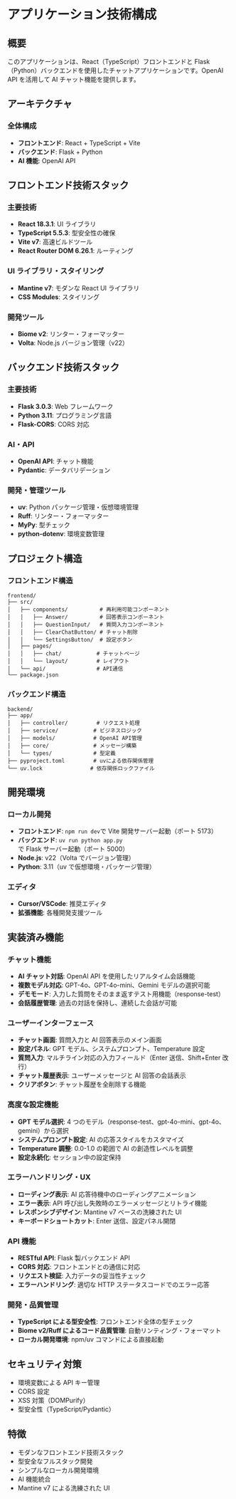 # アプリケーション技術構成

## 概要

このアプリケーションは、React（TypeScript）フロントエンドと Flask（Python）バックエンドを使用したチャットアプリケーションです。OpenAI API を活用して AI チャット機能を提供します。

## アーキテクチャ

### 全体構成

- **フロントエンド**: React + TypeScript + Vite
- **バックエンド**: Flask + Python
- **AI 機能**: OpenAI API

## フロントエンド技術スタック

### 主要技術

- **React 18.3.1**: UI ライブラリ
- **TypeScript 5.5.3**: 型安全性の確保
- **Vite v7**: 高速ビルドツール
- **React Router DOM 6.26.1**: ルーティング

### UI ライブラリ・スタイリング

- **Mantine v7**: モダンな React UI ライブラリ
- **CSS Modules**: スタイリング

### 開発ツール

- **Biome v2**: リンター・フォーマッター
- **Volta**: Node.js バージョン管理（v22）

## バックエンド技術スタック

### 主要技術

- **Flask 3.0.3**: Web フレームワーク
- **Python 3.11**: プログラミング言語
- **Flask-CORS**: CORS 対応

### AI・API

- **OpenAI API**: チャット機能
- **Pydantic**: データバリデーション

### 開発・管理ツール

- **uv**: Python パッケージ管理・仮想環境管理
- **Ruff**: リンター・フォーマッター
- **MyPy**: 型チェック
- **python-dotenv**: 環境変数管理

## プロジェクト構造

### フロントエンド構造

```
frontend/
├── src/
│   ├── components/          # 再利用可能コンポーネント
│   │   ├── Answer/          # 回答表示コンポーネント
│   │   ├── QuestionInput/   # 質問入力コンポーネント
│   │   ├── ClearChatButton/ # チャット削除
│   │   └── SettingsButton/  # 設定ボタン
│   ├── pages/
│   │   ├── chat/           # チャットページ
│   │   └── layout/         # レイアウト
│   └── api/                # API通信
└── package.json
```

### バックエンド構造

```
backend/
├── app/
│   ├── controller/         # リクエスト処理
│   ├── service/           # ビジネスロジック
│   ├── models/            # OpenAI API管理
│   ├── core/              # メッセージ構築
│   └── types/             # 型定義
├── pyproject.toml         # uvによる依存関係管理
└── uv.lock               # 依存関係ロックファイル
```

## 開発環境

### ローカル開発

- **フロントエンド**: `npm run dev`で Vite 開発サーバー起動（ポート 5173）
- **バックエンド**: `uv run python app.py`で Flask サーバー起動（ポート 5000）
- **Node.js**: v22（Volta でバージョン管理）
- **Python**: 3.11（uv で仮想環境・パッケージ管理）

### エディタ

- **Cursor/VSCode**: 推奨エディタ
- **拡張機能**: 各種開発支援ツール

## 実装済み機能

### チャット機能

- **AI チャット対話**: OpenAI API を使用したリアルタイム会話機能
- **複数モデル対応**: GPT-4o、GPT-4o-mini、Gemini モデルの選択可能
- **デモモード**: 入力した質問をそのまま返すテスト用機能（response-test）
- **会話履歴管理**: 過去の対話を保持し、連続した会話が可能

### ユーザーインターフェース

- **チャット画面**: 質問入力と AI 回答表示のメイン画面
- **設定パネル**: GPT モデル、システムプロンプト、Temperature 設定
- **質問入力**: マルチライン対応の入力フィールド（Enter 送信、Shift+Enter 改行）
- **チャット履歴表示**: ユーザーメッセージと AI 回答の会話表示
- **クリアボタン**: チャット履歴を全削除する機能

### 高度な設定機能

- **GPT モデル選択**: 4 つのモデル（response-test、gpt-4o-mini、gpt-4o、gemini）から選択
- **システムプロンプト設定**: AI の応答スタイルをカスタマイズ
- **Temperature 調整**: 0.0-1.0 の範囲で AI の創造性レベルを調整
- **設定永続化**: セッション中の設定保持

### エラーハンドリング・UX

- **ローディング表示**: AI 応答待機中のローディングアニメーション
- **エラー表示**: API 呼び出し失敗時のエラーメッセージとリトライ機能
- **レスポンシブデザイン**: Mantine v7 ベースの洗練された UI
- **キーボードショートカット**: Enter 送信、設定パネル開閉

### API 機能

- **RESTful API**: Flask 製バックエンド API
- **CORS 対応**: フロントエンドとの通信に対応
- **リクエスト検証**: 入力データの妥当性チェック
- **エラーハンドリング**: 適切な HTTP ステータスコードでのエラー応答

### 開発・品質管理

- **TypeScript による型安全性**: フロントエンド全体の型チェック
- **Biome v2/Ruff によるコード品質管理**: 自動リンティング・フォーマット
- **ローカル開発環境**: npm/uv コマンドによる直接起動

## セキュリティ対策

- 環境変数による API キー管理
- CORS 設定
- XSS 対策（DOMPurify）
- 型安全性（TypeScript/Pydantic）

## 特徴

- モダンなフロントエンド技術スタック
- 型安全なフルスタック開発
- シンプルなローカル開発環境
- AI 機能統合
- Mantine v7 による洗練された UI
